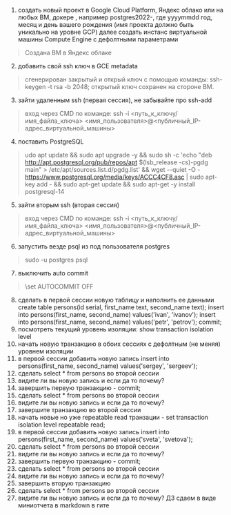 1) создать новый проект в Google Cloud Platform, Яндекс облако или на любых ВМ, докере , например postgres2022-, где yyyymmdd год, месяц и день вашего рождения (имя проекта должно быть уникально на уровне GCP)
далее создать инстанс виртуальной машины Compute Engine с дефолтными параметрами
> Создана ВМ в Яндекс облаке
2) добавить свой ssh ключ в GCE metadata
> сгенерирован закрытый и открый ключ с помощью команды: ssh-keygen -t rsa -b 2048; открытый ключ сохранен на стороне ВМ.
3) зайти удаленным ssh (первая сессия), не забывайте про ssh-add
> вход через CMD по команде: ssh -i <путь_к_ключу/имя_файла_ключа> <имя_пользователя>@<публичный_IP-адрес_виртуальной_машины> 
4) поставить PostgreSQL
> udo apt update && sudo apt upgrade -y && sudo sh -c 'echo "deb http://apt.postgresql.org/pub/repos/apt $(lsb_release -cs)-pgdg main" > /etc/apt/sources.list.d/pgdg.list' && wget --quiet -O - https://www.postgresql.org/media/keys/ACCC4CF8.asc | sudo apt-key add - && sudo apt-get update && sudo apt-get -y install postgresql-14
5) зайти вторым ssh (вторая сессия)
> вход через CMD по команде: ssh -i <путь_к_ключу/имя_файла_ключа> <имя_пользователя>@<публичный_IP-адрес_виртуальной_машины>
6) запустить везде psql из под пользователя postgres
> sudo -u postgres psql
7) выключить auto commit
> \set AUTOCOMMIT OFF
8) сделать в первой сессии новую таблицу и наполнить ее данными
create table persons(id serial, first_name text, second_name text);
insert into persons(first_name, second_name) values('ivan', 'ivanov');
insert into persons(first_name, second_name) values('petr', 'petrov');
commit;
9) посмотреть текущий уровень изоляции: show transaction isolation level
10) начать новую транзакцию в обоих сессиях с дефолтным (не меняя) уровнем изоляции
11) в первой сессии добавить новую запись
insert into persons(first_name, second_name) values('sergey', 'sergeev');
12) сделать select * from persons во второй сессии
13) видите ли вы новую запись и если да то почему?
14) завершить первую транзакцию - commit;
15) сделать select * from persons во второй сессии
16) видите ли вы новую запись и если да то почему?
17) завершите транзакцию во второй сессии
18) начать новые но уже repeatable read транзации - set transaction isolation level repeatable read;
19) в первой сессии добавить новую запись
insert into persons(first_name, second_name) values('sveta', 'svetova');
20) сделать select * from persons во второй сессии
21) видите ли вы новую запись и если да то почему?
22) завершить первую транзакцию - commit;
23) сделать select * from persons во второй сессии
24) видите ли вы новую запись и если да то почему?
25) завершить вторую транзакцию
26) сделать select * from persons во второй сессии
27) видите ли вы новую запись и если да то почему?
ДЗ сдаем в виде миниотчета в markdown в гите